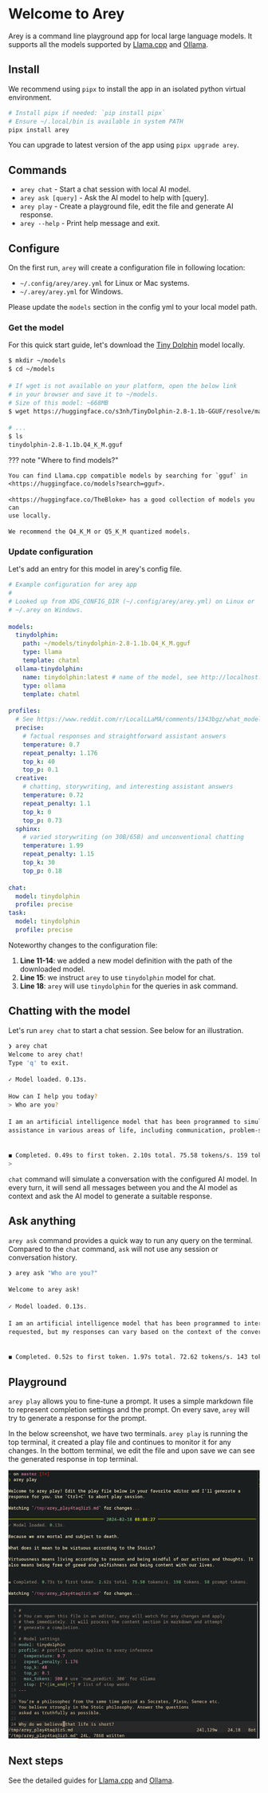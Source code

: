 # Welcome to Arey

Arey is a command line playground app for local large language models. It
supports all the models supported by [Llama.cpp][] and [Ollama][].

[Llama.cpp]: https://github.com/ggerganov/llama.cpp
[Ollama]: https://ollama.com

## Install

We recommend using `pipx` to install the app in an isolated python virtual
environment.

```sh
# Install pipx if needed: `pip install pipx`
# Ensure ~/.local/bin is available in system PATH
pipx install arey
```

You can upgrade to latest version of the app using `pipx upgrade arey`.

## Commands

- `arey chat` - Start a chat session with local AI model.
- `arey ask [query]` - Ask the AI model to help with \[query\].
- `arey play` - Create a playground file, edit the file and generate AI
  response.
- `arey --help` - Print help message and exit.

## Configure

On the first run, `arey` will create a configuration file in following location:

- `~/.config/arey/arey.yml` for Linux or Mac systems.
- `~/.arey/arey.yml` for Windows.

Please update the `models` section in the config yml to your local model path.

### Get the model

For this quick start guide, let's download the [Tiny Dolphin][] model locally.

[Tiny Dolphin]: https://huggingface.co/s3nh/TinyDolphin-2.8-1.1b-GGUF

```sh
$ mkdir ~/models
$ cd ~/models

# If wget is not available on your platform, open the below link
# in your browser and save it to ~/models.
# Size of this model: ~668MB
$ wget https://huggingface.co/s3nh/TinyDolphin-2.8-1.1b-GGUF/resolve/main/tinydolphin-2.8-1.1b.Q4_K_M.gguf

# ...
$ ls
tinydolphin-2.8-1.1b.Q4_K_M.gguf
```

??? note "Where to find models?"

    You can find Llama.cpp compatible models by searching for `gguf` in
    <https://huggingface.co/models?search=gguf>.

    <https://huggingface.co/TheBloke> has a good collection of models you can
    use locally.

    We recommend the Q4_K_M or Q5_K_M quantized models.

### Update configuration

Let's add an entry for this model in arey's config file.

```yaml linenums="1" hl_lines="7-10 38 41"
# Example configuration for arey app
#
# Looked up from XDG_CONFIG_DIR (~/.config/arey/arey.yml) on Linux or
# ~/.arey on Windows.

models:
  tinydolphin:
    path: ~/models/tinydolphin-2.8-1.1b.Q4_K_M.gguf
    type: llama
    template: chatml
  ollama-tinydolphin:
    name: tinydolphin:latest # name of the model, see http://localhost:11434/api/tags
    type: ollama
    template: chatml

profiles:
  # See https://www.reddit.com/r/LocalLLaMA/comments/1343bgz/what_model_parameters_is_everyone_using/
  precise:
    # factual responses and straightforward assistant answers
    temperature: 0.7
    repeat_penalty: 1.176
    top_k: 40
    top_p: 0.1
  creative:
    # chatting, storywriting, and interesting assistant answers
    temperature: 0.72
    repeat_penalty: 1.1
    top_k: 0
    top_p: 0.73
  sphinx:
    # varied storywriting (on 30B/65B) and unconventional chatting
    temperature: 1.99
    repeat_penalty: 1.15
    top_k: 30
    top_p: 0.18

chat:
  model: tinydolphin
  profile: precise
task:
  model: tinydolphin
  profile: precise
```

Noteworthy changes to the configuration file:

1. **Line 11-14**: we added a new model definition with the path of the downloaded model.
2. **Line 15**: we instruct `arey` to use `tinydolphin` model for chat.
3. **Line 18**: `arey` will use `tinydolphin` for the queries in ask command.

## Chatting with the model

Let's run `arey chat` to start a chat session. See below for an illustration.

```sh
❯ arey chat
Welcome to arey chat!
Type 'q' to exit.

✓ Model loaded. 0.13s.

How can I help you today?
> Who are you?

I am an artificial intelligence model that has been programmed to simulate human behavior, emotions, and responses based on data gathered from various sources. My primary goal is to provide
assistance in various areas of life, including communication, problem-solving, decision-making, and learning.


◼ Completed. 0.49s to first token. 2.10s total. 75.58 tokens/s. 159 tokens. 64 prompt tokens.
>
```

`chat` command will simulate a conversation with the configured AI model. In
every turn, it will send all messages between you and the AI model as context
and ask the AI model to generate a suitable response.

## Ask anything

`arey ask` command provides a quick way to run any query on the terminal.
Compared to the `chat` command, `ask` will not use any session or conversation
history.

```sh
❯ arey ask "Who are you?"

Welcome to arey ask!

✓ Model loaded. 0.13s.

I am an artificial intelligence model that has been programmed to interact with humans through text-based conversations. My primary goal is to provide assistance, support, or information as
requested, but my responses can vary based on the context of the conversation.


◼ Completed. 0.52s to first token. 1.97s total. 72.62 tokens/s. 143 tokens. 67 prompt tokens.
```

## Playground

`arey play` allows you to fine-tune a prompt. It uses a simple markdown file to
represent completion settings and the prompt. On every save, `arey` will try to
generate a response for the prompt.

In the below screenshot, we have two terminals. `arey play` is running the top
terminal, it created a play file and continues to monitor it for any changes. In
the bottom terminal, we edit the file and upon save we can see the generated
response in top terminal.

![Arey playground screenshot](demo/arey_play_session.png)

## Next steps

See the detailed guides for [Llama.cpp](llama.md) and [Ollama](ollama.md).
